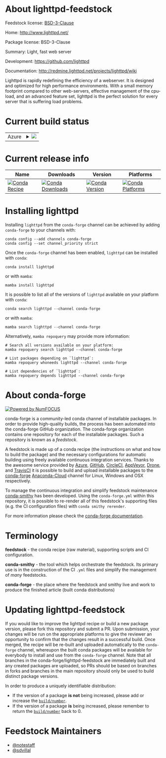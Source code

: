 About lighttpd-feedstock
========================

Feedstock license: [BSD-3-Clause](https://github.com/conda-forge/lighttpd-feedstock/blob/main/LICENSE.txt)

Home: http://www.lighttpd.net/

Package license: BSD-3-Clause

Summary: Light, fast web server

Development: https://github.com/lighttpd

Documentation: http://redmine.lighttpd.net/projects/lighttpd/wiki

Lighttpd is rapidly redefining the efficiency of a webserver. It is
designed and optimized for high performance environments. With a small
memory footprint compared to other web-servers, effective management of
the cpu-load, and an advanced feature set, lighttpd is the perfect
solution for every server that is suffering load problems.


Current build status
====================


<table>
    
  <tr>
    <td>Azure</td>
    <td>
      <details>
        <summary>
          <a href="https://dev.azure.com/conda-forge/feedstock-builds/_build/latest?definitionId=6060&branchName=main">
            <img src="https://dev.azure.com/conda-forge/feedstock-builds/_apis/build/status/lighttpd-feedstock?branchName=main">
          </a>
        </summary>
        <table>
          <thead><tr><th>Variant</th><th>Status</th></tr></thead>
          <tbody><tr>
              <td>linux_64</td>
              <td>
                <a href="https://dev.azure.com/conda-forge/feedstock-builds/_build/latest?definitionId=6060&branchName=main">
                  <img src="https://dev.azure.com/conda-forge/feedstock-builds/_apis/build/status/lighttpd-feedstock?branchName=main&jobName=linux&configuration=linux%20linux_64_" alt="variant">
                </a>
              </td>
            </tr>
          </tbody>
        </table>
      </details>
    </td>
  </tr>
</table>

Current release info
====================

| Name | Downloads | Version | Platforms |
| --- | --- | --- | --- |
| [![Conda Recipe](https://img.shields.io/badge/recipe-lighttpd-green.svg)](https://anaconda.org/conda-forge/lighttpd) | [![Conda Downloads](https://img.shields.io/conda/dn/conda-forge/lighttpd.svg)](https://anaconda.org/conda-forge/lighttpd) | [![Conda Version](https://img.shields.io/conda/vn/conda-forge/lighttpd.svg)](https://anaconda.org/conda-forge/lighttpd) | [![Conda Platforms](https://img.shields.io/conda/pn/conda-forge/lighttpd.svg)](https://anaconda.org/conda-forge/lighttpd) |

Installing lighttpd
===================

Installing `lighttpd` from the `conda-forge` channel can be achieved by adding `conda-forge` to your channels with:

```
conda config --add channels conda-forge
conda config --set channel_priority strict
```

Once the `conda-forge` channel has been enabled, `lighttpd` can be installed with `conda`:

```
conda install lighttpd
```

or with `mamba`:

```
mamba install lighttpd
```

It is possible to list all of the versions of `lighttpd` available on your platform with `conda`:

```
conda search lighttpd --channel conda-forge
```

or with `mamba`:

```
mamba search lighttpd --channel conda-forge
```

Alternatively, `mamba repoquery` may provide more information:

```
# Search all versions available on your platform:
mamba repoquery search lighttpd --channel conda-forge

# List packages depending on `lighttpd`:
mamba repoquery whoneeds lighttpd --channel conda-forge

# List dependencies of `lighttpd`:
mamba repoquery depends lighttpd --channel conda-forge
```


About conda-forge
=================

[![Powered by
NumFOCUS](https://img.shields.io/badge/powered%20by-NumFOCUS-orange.svg?style=flat&colorA=E1523D&colorB=007D8A)](https://numfocus.org)

conda-forge is a community-led conda channel of installable packages.
In order to provide high-quality builds, the process has been automated into the
conda-forge GitHub organization. The conda-forge organization contains one repository
for each of the installable packages. Such a repository is known as a *feedstock*.

A feedstock is made up of a conda recipe (the instructions on what and how to build
the package) and the necessary configurations for automatic building using freely
available continuous integration services. Thanks to the awesome service provided by
[Azure](https://azure.microsoft.com/en-us/services/devops/), [GitHub](https://github.com/),
[CircleCI](https://circleci.com/), [AppVeyor](https://www.appveyor.com/),
[Drone](https://cloud.drone.io/welcome), and [TravisCI](https://travis-ci.com/)
it is possible to build and upload installable packages to the
[conda-forge](https://anaconda.org/conda-forge) [Anaconda-Cloud](https://anaconda.org/)
channel for Linux, Windows and OSX respectively.

To manage the continuous integration and simplify feedstock maintenance
[conda-smithy](https://github.com/conda-forge/conda-smithy) has been developed.
Using the ``conda-forge.yml`` within this repository, it is possible to re-render all of
this feedstock's supporting files (e.g. the CI configuration files) with ``conda smithy rerender``.

For more information please check the [conda-forge documentation](https://conda-forge.org/docs/).

Terminology
===========

**feedstock** - the conda recipe (raw material), supporting scripts and CI configuration.

**conda-smithy** - the tool which helps orchestrate the feedstock.
                   Its primary use is in the construction of the CI ``.yml`` files
                   and simplify the management of *many* feedstocks.

**conda-forge** - the place where the feedstock and smithy live and work to
                  produce the finished article (built conda distributions)


Updating lighttpd-feedstock
===========================

If you would like to improve the lighttpd recipe or build a new
package version, please fork this repository and submit a PR. Upon submission,
your changes will be run on the appropriate platforms to give the reviewer an
opportunity to confirm that the changes result in a successful build. Once
merged, the recipe will be re-built and uploaded automatically to the
`conda-forge` channel, whereupon the built conda packages will be available for
everybody to install and use from the `conda-forge` channel.
Note that all branches in the conda-forge/lighttpd-feedstock are
immediately built and any created packages are uploaded, so PRs should be based
on branches in forks and branches in the main repository should only be used to
build distinct package versions.

In order to produce a uniquely identifiable distribution:
 * If the version of a package **is not** being increased, please add or increase
   the [``build/number``](https://docs.conda.io/projects/conda-build/en/latest/resources/define-metadata.html#build-number-and-string).
 * If the version of a package **is** being increased, please remember to return
   the [``build/number``](https://docs.conda.io/projects/conda-build/en/latest/resources/define-metadata.html#build-number-and-string)
   back to 0.

Feedstock Maintainers
=====================

* [@notestaff](https://github.com/notestaff/)
* [@sdvillal](https://github.com/sdvillal/)

